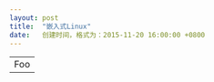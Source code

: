 ```yaml
---
layout: post
title:  "嵌入式Linux"
date:   创建时间，格式为：2015-11-20 16:00:00 +0800
---
```


<table>
    <tr>
        <td>Foo</td>
    </tr>
</table>
